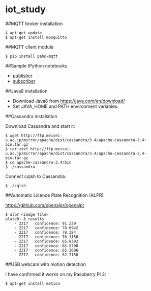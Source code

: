 # iot_study

##MQTT broker installation
```
$ apt-get update
$ apt-get install mosquitto
```
##MQTT client module
```
$ pip install paho-mqtt
```
##Sample IPython notebooks

- [publisher](./ipynb/publisher.ipynb)
- [subscriber](./ipynb/subscriber.ipynb)

##Java8 installation

- Download Java8 from https://java.com/en/download/
- Set JAVA_HOME and PATH environment variables.

##Cassandra installation

Download Cassandra and start it: 
```
$ wget http://ftp.meisei-u.ac.jp/mirror/apache/dist/cassandra/3.4/apache-cassandra-3.4-bin.tar.gz 
$ tar zxvf http://ftp.meisei-u.ac.jp/mirror/apache/dist/cassandra/3.4/apache-cassandra-3.4-bin.tar.gz
$ cd apache-cassandra-3.4/bin
$ ./cassandra

```

Connect cqlsh to Cassandra:
```
$ ./cqlsh
```

##Automatic Licence Plate Recognition (ALPR)

https://github.com/openalpr/openalpr

```
$ alpr <image file>
plate0: 8 results
    - 2217	 confidence: 91.239
    - Z217	 confidence: 78.6942
    - 2Z17	 confidence: 78.384
    - 22I7	 confidence: 78.1156
    - ZZ17	 confidence: 65.8392
    - Z2I7	 confidence: 65.5708
    - 2ZI7	 confidence: 65.2606
    - ZZI7	 confidence: 52.7158
```

##USB webcam with motion detection

I have confirmed it works on my Raspberry Pi 3:
```
$ apt-get install motion
```
